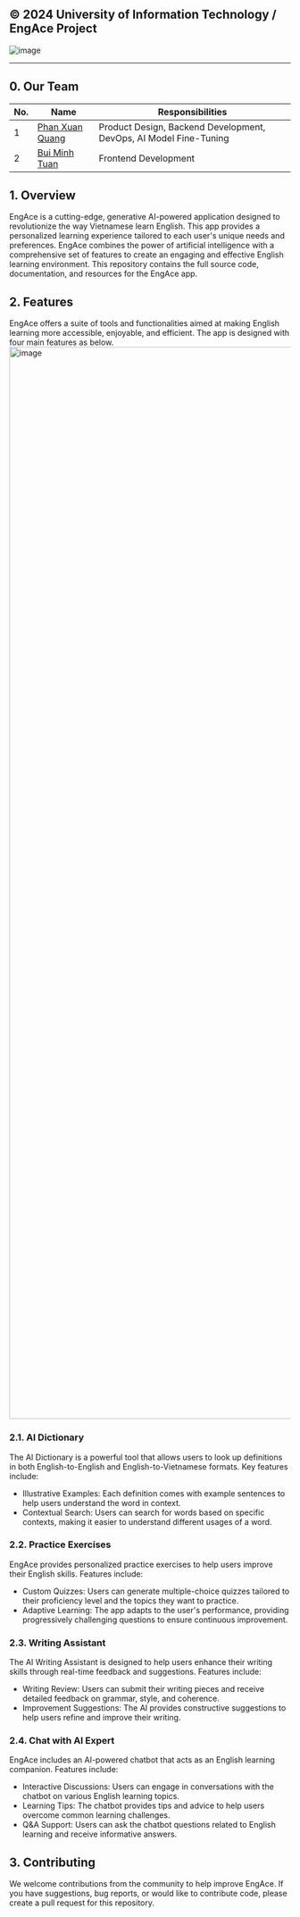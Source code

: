 **© 2024 University of Information Technology / EngAce Project** 
------------
![image](https://github.com/phanxuanquang/EngAce/assets/84692657/64b52c2a-b659-4364-89a7-e1c4469922f7)

____________________________
## 0. Our Team
| No. | Name | Responsibilities |
| --- | --- | --- |
| 1 | [Phan Xuan Quang](https://github.com/phanxuanquang "Phan Xuân Quang") | Product Design, Backend Development, DevOps, AI Model Fine-Tuning|
| 2 | [Bui Minh Tuan](https://github.com/tuan20520342 "Bùi Minh Tuấn") | Frontend Development |

## 1. Overview
EngAce is a cutting-edge, generative AI-powered application designed to revolutionize the way Vietnamese learn English. This app provides a personalized learning experience tailored to each user's unique needs and preferences. EngAce combines the power of artificial intelligence with a comprehensive set of features to create an engaging and effective English learning environment. This repository contains the full source code, documentation, and resources for the EngAce app.

## 2. Features
EngAce offers a suite of tools and functionalities aimed at making English learning more accessible, enjoyable, and efficient. The app is designed with four main features as below.
<img width="1920" alt="image" src="https://github.com/phanxuanquang/EngAce/assets/84692657/2a4aa082-8e6d-44b0-8f27-e0c67ebfb708">

### 2.1. AI Dictionary
The AI Dictionary is a powerful tool that allows users to look up definitions in both English-to-English and English-to-Vietnamese formats. Key features include:
- Illustrative Examples: Each definition comes with example sentences to help users understand the word in context.
- Contextual Search: Users can search for words based on specific contexts, making it easier to understand different usages of a word.

### 2.2. Practice Exercises
EngAce provides personalized practice exercises to help users improve their English skills. Features include:
- Custom Quizzes: Users can generate multiple-choice quizzes tailored to their proficiency level and the topics they want to practice.
- Adaptive Learning: The app adapts to the user's performance, providing progressively challenging questions to ensure continuous improvement.

### 2.3. Writing Assistant
The AI Writing Assistant is designed to help users enhance their writing skills through real-time feedback and suggestions. Features include:
- Writing Review: Users can submit their writing pieces and receive detailed feedback on grammar, style, and coherence.
- Improvement Suggestions: The AI provides constructive suggestions to help users refine and improve their writing.

### 2.4. Chat with AI Expert
EngAce includes an AI-powered chatbot that acts as an English learning companion. Features include:
- Interactive Discussions: Users can engage in conversations with the chatbot on various English learning topics.
- Learning Tips: The chatbot provides tips and advice to help users overcome common learning challenges.
- Q&A Support: Users can ask the chatbot questions related to English learning and receive informative answers.

## 3. Contributing
We welcome contributions from the community to help improve EngAce. If you have suggestions, bug reports, or would like to contribute code, please create a pull request for this repository.
